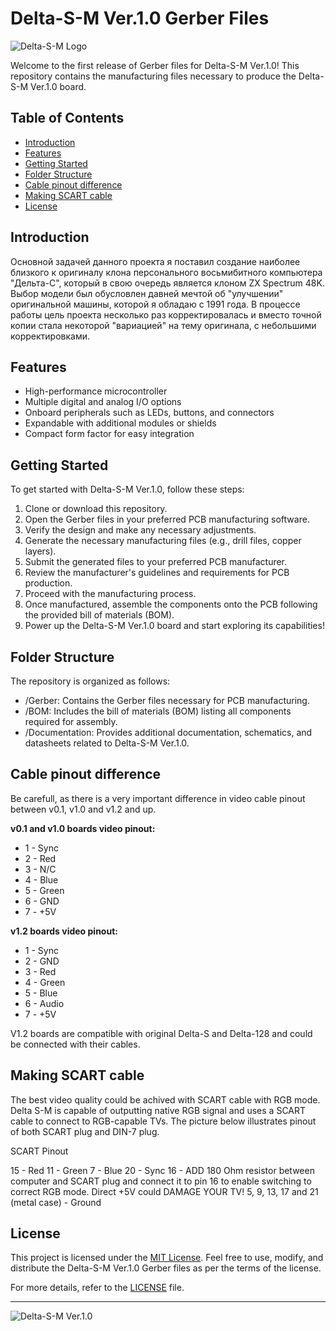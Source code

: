 # Delta-S-M Ver.1.0 Gerber Files

![Delta-S-M Logo](https://example.com/logo.png)

Welcome to the first release of Gerber files for Delta-S-M Ver.1.0! This repository contains the manufacturing files necessary to produce the Delta-S-M Ver.1.0 board.

## Table of Contents
- [Introduction](#introduction)
- [Features](#features)
- [Getting Started](#getting-started)
- [Folder Structure](#folder-structure)
- [Cable pinout difference](#cable-pinout-difference)
- [Making SCART cable](#making-scart-cable)
- [License](#license)

## Introduction
Основной задачей данного проекта я поставил создание наиболее близкого к оригиналу клона персонального восьмибитного компьютера "Дельта-С", который в свою очередь является клоном ZX Spectrum 48K. Выбор модели был обусловлен давней мечтой об "улучшении" оригинальной машины, которой я обладаю с 1991 года. В процессе работы цель проекта несколько раз корректировалась и вместо точной копии стала некоторой "вариацией" на тему оригинала, с небольшими корректировками.

## Features
- High-performance microcontroller
- Multiple digital and analog I/O options
- Onboard peripherals such as LEDs, buttons, and connectors
- Expandable with additional modules or shields
- Compact form factor for easy integration

## Getting Started
To get started with Delta-S-M Ver.1.0, follow these steps:
1. Clone or download this repository.
2. Open the Gerber files in your preferred PCB manufacturing software.
3. Verify the design and make any necessary adjustments.
4. Generate the necessary manufacturing files (e.g., drill files, copper layers).
5. Submit the generated files to your preferred PCB manufacturer.
6. Review the manufacturer's guidelines and requirements for PCB production.
7. Proceed with the manufacturing process.
8. Once manufactured, assemble the components onto the PCB following the provided bill of materials (BOM).
9. Power up the Delta-S-M Ver.1.0 board and start exploring its capabilities!

## Folder Structure
The repository is organized as follows:
- /Gerber: Contains the Gerber files necessary for PCB manufacturing.
- /BOM: Includes the bill of materials (BOM) listing all components required for assembly.
- /Documentation: Provides additional documentation, schematics, and datasheets related to Delta-S-M Ver.1.0.

## Cable pinout difference

Be carefull, as there is a very important difference in video cable pinout between v0.1, v1.0 and v1.2 and up.

**v0.1 and v1.0 boards video pinout:**

- 1 - Sync
- 2 - Red
- 3 - N/C
- 4 - Blue
- 5 - Green
- 6 - GND
- 7 - +5V

**v1.2 boards video pinout:**

- 1 - Sync
- 2 - GND
- 3 - Red
- 4 - Green
- 5 - Blue
- 6 - Audio
- 7 - +5V

V1.2 boards are compatible with original Delta-S and Delta-128 and could be connected with their cables.

## Making SCART cable
The best video quality could be achived with SCART cable with RGB mode. Delta S-M is capable of outputting native RGB signal and uses a SCART cable to connect to RGB-capable TVs. The picture below illustrates pinout of both SCART plug and DIN-7 plug.

SCART Pinout

15 - Red
11 - Green
7 - Blue
20 - Sync
16 - ADD 180 Ohm resistor between computer and SCART plug and connect it to pin 16 to enable switching to correct RGB mode. Direct +5V could DAMAGE YOUR TV!
5, 9, 13, 17 and 21 (metal case) - Ground




## License
This project is licensed under the [MIT License](LICENSE). Feel free to use, modify, and distribute the Delta-S-M Ver.1.0 Gerber files as per the terms of the license.

For more details, refer to the [LICENSE](LICENSE) file.

---



![Delta-S-M Ver.1.0](https://example.com/board.png)
